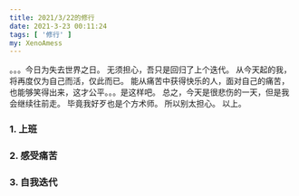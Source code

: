 ```yaml
---
title: 2021/3/22的修行
date: 2021-3-23 00:11:24
tags: [ '修行' ]
my: XenoAmess
---
```


。。。今日为失去世界之日。
无须担心，吾只是回归了上个迭代。
从今天起的我，将再度仅为自己而活，仅此而已。
能从痛苦中获得快乐的人，面对自己的痛苦，也能够笑得出来，这才公平。。。是这样吧。
总之，今天是很悲伤的一天，但是我会继续往前走。
毕竟我好歹也是个方术师。
所以别太担心。
以上。

### 1. 上班

### 2. 感受痛苦

### 3. 自我迭代
